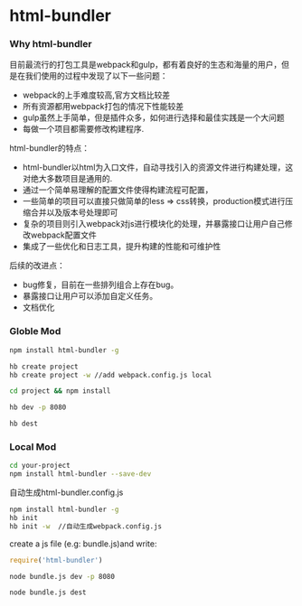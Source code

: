 # html-bundler

### Why html-bundler
目前最流行的打包工具是webpack和gulp，都有着良好的生态和海量的用户，但是在我们使用的过程中发现了以下一些问题：

- webpack的上手难度较高,官方文档比较差
- 所有资源都用webpack打包的情况下性能较差
- gulp虽然上手简单，但是插件众多，如何进行选择和最佳实践是一个大问题
- 每做一个项目都需要修改构建程序.

html-bundler的特点：

- html-bundler以html为入口文件，自动寻找引入的资源文件进行构建处理，这对绝大多数项目是通用的.
- 通过一个简单易理解的配置文件使得构建流程可配置，
- 一些简单的项目可以直接只做简单的less => css转换，production模式进行压缩合并以及版本号处理即可
- 复杂的项目则引入webpack对js进行模块化的处理，并暴露接口让用户自己修改webpack配置文件
- 集成了一些优化和日志工具，提升构建的性能和可维护性

后续的改进点：

- bug修复，目前在一些排列组合上存在bug。
- 暴露接口让用户可以添加自定义任务。
- 文档优化


### Globle Mod
```sh
npm install html-bundler -g
```

```sh
hb create project
hb create project -w //add webpack.config.js local
```


```sh
cd project && npm install
```


```sh
hb dev -p 8080
```


```sh
hb dest
```

### Local Mod
```sh
cd your-project
npm install html-bundler --save-dev
```

自动生成html-bundler.config.js

```sh
npm install html-bundler -g
hb init
hb init -w  //自动生成webpack.config.js
```

create a js file (e.g: bundle.js)and write:

```js
require('html-bundler')

```

```sh
node bundle.js dev -p 8080
```

```sh
node bundle.js dest
```